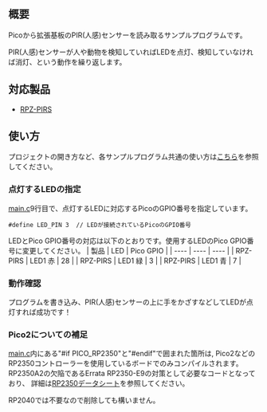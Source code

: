 ## 概要

Picoから拡張基板のPIR(人感)センサーを読み取るサンプルプログラムです。

PIR(人感)センサーが人や動物を検知していればLEDを点灯、検知していなければ消灯、という動作を繰り返します。


## 対応製品

- [RPZ-PIRS](https://www.indoorcorgielec.com/products/rpz-pirs/)


## 使い方

プロジェクトの開き方など、各サンプルプログラム共通の使い方は[こちら](../)を参照してください。


### 点灯するLEDの指定

[main.c](main.c)9行目で、点灯するLEDに対応するPicoのGPIO番号を指定しています。
~~~
#define LED_PIN 3  // LEDが接続されているPicoのGPIO番号
~~~

LEDとPico GPIO番号の対応は以下のとおりです。使用するLEDのPico GPIO番号に変更してください。
| 製品 | LED | Pico GPIO |
| ---- | ---- | ---- |
| RPZ-PIRS | LED1 赤 | 28  |
| RPZ-PIRS | LED1 緑 | 3   |
| RPZ-PIRS | LED1 青 | 7  |


### 動作確認

プログラムを書き込み、PIR(人感)センサーの上に手をかざすなどしてLEDが点灯すれば成功です！


### Pico2についての補足

[main.c](main.c)内にある"#if PICO_RP2350"と"#endif"で囲まれた箇所は, Pico2などのRP2350コントローラーを使用しているボードでのみコンパイルされます。
RP2350A2の欠陥であるErrata RP2350-E9の対策として必要なコードとなっており、
詳細は[RP2350データシート](https://datasheets.raspberrypi.com/rp2350/rp2350-datasheet.pdf)を参照してください。

RP2040では不要なので削除しても構いません。